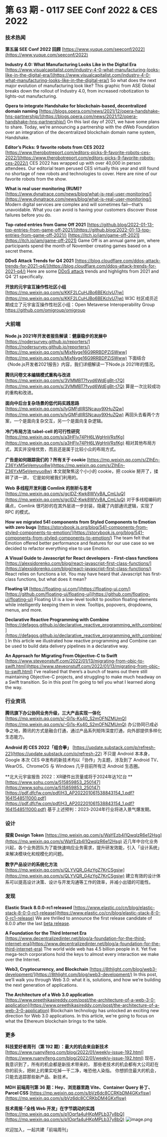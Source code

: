 # 第 63 期 - 0117 SEE Conf 2022 & CES 2022
### 技术热闻
**第五届 SEE Conf 2022 回顾**
[https://www.yuque.com/seeconf/2022](https://www.yuque.com/seeconf/2022)

**Industry 4.0: What Manufacturing Looks Like in the Digital Era**
[https://www.visualcapitalist.com/industry-4-0-what-manufacturing-looks-like-in-the-digital-era/](https://www.visualcapitalist.com/industry-4-0-what-manufacturing-looks-like-in-the-digital-era/)
So what does the next major evolution of manufacturing look like? This graphic from ASE Global breaks down the rollout of Industry 4.0, from increased robotization to lights-out manufacturing.

**Opera to integrate Handshake for blockchain-based, decentralized domain naming**
[https://blogs.opera.com/news/2021/12/opera-handshake-hns-partnership/](https://blogs.opera.com/news/2021/12/opera-handshake-hns-partnership/)
On this last day of 2021, we have some plans to share. Today, we’re announcing a partnership with the dWeb Foundation over an integration of the decentralized blockchain domain name system, Handshake.

**Editor’s Picks: 9 favorite robots from CES 2022**
[https://www.therobotreport.com/editors-picks-9-favorite-robots-ces-2022/](https://www.therobotreport.com/editors-picks-9-favorite-robots-ces-2022/)
CES 2022 has wrapped up with over 40,000 in person attendees. Our editorial team perused CES virtually this year and still found no shortage of new robots and technologies to cover. Here are nine of our favorite robots from the show.

**What is real user monitoring (RUM)?**
[https://www.dynatrace.com/news/blog/what-is-real-user-monitoring/](https://www.dynatrace.com/news/blog/what-is-real-user-monitoring/)
Modern digital services are complex and will sometimes fail—that’s unavoidable. What you can avoid is having your customers discover those failures before you do.

**Top-rated entries from Game Off 2021**
[https://github.blog/2022-01-13-top-entries-from-game-off-2021/](https://github.blog/2022-01-13-top-entries-from-game-off-2021/)
[https://itch.io/jam/game-off-2021](https://itch.io/jam/game-off-2021)
Game Off is an annual game jam, where participants spend the month of November creating games based on a secret theme.

**DDoS Attack Trends for Q4 2021**
[https://blog.cloudflare.com/ddos-attack-trends-for-2021-q4/](https://blog.cloudflare.com/ddos-attack-trends-for-2021-q4/)
Here are some [DDoS attack](https://www.cloudflare.com/en-gb/learning/ddos/what-is-a-ddos-attack/) trends and highlights from 2021 and Q4 ‘21 specifically.

**开放的元宇宙互操作性社区小组**
[https://mp.weixin.qq.com/s/KKF2LCuHJBo6BEKclvU7jw](https://mp.weixin.qq.com/s/KKF2LCuHJBo6BEKclvU7jw)
W3C 社区成员近期成立了元宇宙互操作性社区小组：Open Metaverse Interoperability Group
https://github.com/omigroup/omigroup

### 大前端
**Node.js 2021年开发者报告解读：健康稳步的发展中**
[https://nodersurvey.github.io/reporters/](https://nodersurvey.github.io/reporters/)
[https://mp.weixin.qq.com/s/MjxNvge16G9RRBDPZiSWww](https://mp.weixin.qq.com/s/MjxNvge16G9RRBDPZiSWww)
下面结合《Node.js开发者2021报告》内容，我们详细解读一下Node.js 2021年的情况。

**腾讯问卷文本编辑模式重构与改进**
[https://mp.weixin.qq.com/s/3VMMBT7fvyd6WdEgBt-t7Q](https://mp.weixin.qq.com/s/3VMMBT7fvyd6WdEgBt-t7Q)
算是一次比较成功的重构和改进。

**面向中后台复杂场景的低代码实践思路**
[https://mp.weixin.qq.com/s/lyGMFdIlRSNcauy9XHuZQw](https://mp.weixin.qq.com/s/lyGMFdIlRSNcauy9XHuZQw)
再回头去看两个方案，一个是面向复杂交互，另一个是面向复杂逻辑。

**冷门布局方法 tabel-cell 的可行性研究**
[https://mp.weixin.qq.com/s/a3HFIv74PH6LWgHnVRsfKg](https://mp.weixin.qq.com/s/a3HFIv74PH6LWgHnVRsfKg)
相对其他布局方式，其实并没啥优势，而且还是属于比较小众的布局方式。

**广告是如何跟踪我们的？所有关于 cookie**
[https://mp.weixin.qq.com/s/ZIhEn-Z36YxM5eVemyuo8w](https://mp.weixin.qq.com/s/ZIhEn-Z36YxM5eVemyuo8w)
本文就聚焦这个小小的 cookie，把 cookie 掰开了，揉碎了讲一讲， 它是如何被我们利用的。

**Web 多线程开发利器 Comlink 的剖析与思考**
[https://mp.weixin.qq.com/s/gcIDZ-Kwk8WVyBA_CmLIuQ](https://mp.weixin.qq.com/s/gcIDZ-Kwk8WVyBA_CmLIuQ)
对于多线程编码的痛点，Comlink 很巧妙的在其外层进一步封装，隐藏了内部通讯逻辑，实现了 RPC 的模式。

**How we migrated 541 components from Styled Components to Emotion with zero bugs**
[https://storybook.js.org/blog/541-components-from-styled-components-to-emotion/](https://storybook.js.org/blog/541-components-from-styled-components-to-emotion/)
The team felt that Emotion offered better performance and features for our use case so we decided to refactor everything else to use Emotion.

**A Visual Guide to Javascript for React developers - First-class functions**
[https://alexsidorenko.com/blog/react-javascript-first-class-functions/](https://alexsidorenko.com/blog/react-javascript-first-class-functions/)
React relies on functions a lot. You may have heard that Javascript has first-class functions, but what does it mean?

**Floating UI**
[https://floating-ui.com/](https://floating-ui.com/)
[https://github.com/floating-ui/floating-ui](https://github.com/floating-ui/floating-ui)
Floating UI is a low-level toolkit to position floating elements while intelligently keeping them in view. Tooltips, popovers, dropdowns, menus, and more.

**Declarative Reactive Programming with Combine**
[https://defagos.github.io/declarative_reactive_programming_with_combine/](https://defagos.github.io/declarative_reactive_programming_with_combine/)
In this article we illustrated how reactive programming and Combine can be used to build data delivery pipelines in a declarative way.

**An Approach for Migrating From Objective-C to Swift**
[https://www.steveonstuff.com/2022/01/13/migrating-from-objc-to-swift.html](https://www.steveonstuff.com/2022/01/13/migrating-from-objc-to-swift.html)
I’ve realised that there’s a bunch of teams out there still maintaining Objective-C projects, and struggling to make much headway on a Swift transition. So in this post I’m going to tell you what I learned along the way.

### 行业资讯
**腾讯旗下办公协同业务升级，三大产品实现一体化**
[https://mp.weixin.qq.com/s/-Gi1s-Ks40_S2mOFNZMUmQ](https://mp.weixin.qq.com/s/-Gi1s-Ks40_S2mOFNZMUmQ)
办公协同已成必争之地，腾讯的方式是融合打通，通过产品系列矩阵深度打通，向外部提供多样化生态能力。

**Android 的 CES 2022「组合拳」**
[https://update.substack.com/p/refresh-22](https://update.substack.com/p/refresh-22)
不只是 Android 本本身，Google 本次 CES 中发布的新技术均以「协作」为主题，涉及到了 Android TV、WearOS、ChromeOS 与 Windows 几乎目前所有泛 Android 生态圈。

**北大元宇宙报告 2022：XR硬件出货量或将于2024年达1亿台 **
[https://www.sohu.com/a/515859853_250147](https://www.sohu.com/a/515859853_250147)
[https://pdf.dfcfw.com/pdf/H3_AP202201061538843154_1.pdf?1641548511000.pdf](https://pdf.dfcfw.com/pdf/H3_AP202201061538843154_1.pdf?1641548511000.pdf)
基于上述预判：2023-2024年行业将进入景气爆发期。

### 设计
**探索 Design Token**
[https://mp.weixin.qq.com/s/WaYEzb4l1QwqlzR6e12Hsg](https://mp.weixin.qq.com/s/WaYEzb4l1QwqlzR6e12Hsg)
近几年中台化业务兴起，各个业务团队为了能快速响应业务需求，提升研发效能，引入「设计系统」来解决模块化和规模化的问题。

**数字产品设计的系统化方法**
[https://mp.weixin.qq.com/s/QLYVQR_G4zYgZ7KrCSgsiw](https://mp.weixin.qq.com/s/QLYVQR_G4zYgZ7KrCSgsiw)
建立有效的设计体系可以提高设计决策、设计与开发沟通等工作的效率，并减小出错的可能性。

### 发现
**Elastic Stack 8.0.0-rc1 released**
[https://www.elastic.co/cn/blog/elastic-stack-8-0-0-rc1-release](https://www.elastic.co/cn/blog/elastic-stack-8-0-0-rc1-release)
We are thrilled to announce the first release candidate of 8.0.0 after the last [beta release](https://www.elastic.co/blog/preview-elastic-8-0-beta-stack-security-by-default-natural-language-processing-and-more).

**A Foundation for the Third Internet Era**
[https://www.decentralizedinter.net/blog/a-foundation-for-the-third-internet-era](https://www.decentralizedinter.net/blog/a-foundation-for-the-third-internet-era)
The world wide web has 4.5 billion people in it. Yet five mega-tech corporations hold the keys to almost every interaction we make over the Internet.

**Web3, Cryptocurrency, and Blockchain**
[https://8thlight.com/blog/web3-development/](https://8thlight.com/blog/web3-development/)
In this post, we’ll walk you through Web 3.0: what it is, solutions, and how we’re building the next generation of applications.

**The Architecture of a Web 3.0 application**
[https://www.preethikasireddy.com/post/the-architecture-of-a-web-3-0-application](https://www.preethikasireddy.com/post/the-architecture-of-a-web-3-0-application)
Blockchain technology has unlocked an exciting new direction for Web 3.0 applications. In this article, we're going to focus on what the Ethereum blockchain brings to the table.

### 更多
**科技爱好者周刊（第 192 期）：最大的机会来自新技术**
[https://www.ruanyifeng.com/blog/2022/01/weekly-issue-192.html](https://www.ruanyifeng.com/blog/2022/01/weekly-issue-192.html)
现在，我意识到了，所有的机会都是新技术带来的， 那些老技术的机会都有大公司赶在你的前头，把树上的果实吃掉一干二净，唯恐他人染指。 你想抓住最大的机会，只能去追踪那些新产品、新技术。

**MDH 前端周刊第 36 期：Hey、浏览器里跑 Vite、Container Query 补丁、Parcel CSS**
[https://mp.weixin.qq.com/s/bVz6dc8CCRKbDM4GKxfIsw](https://mp.weixin.qq.com/s/bVz6dc8CCRKbDM4GKxfIsw)

**技术周报·「全栈 Web 开发」在字节跳动的实践**
[https://mp.weixin.qq.com/s/p1Oqrfa4uHKpMPLb37y8bQ](https://mp.weixin.qq.com/s/p1Oqrfa4uHKpMPLb37y8bQ)
![image.png](https://cdn.nlark.com/yuque/0/2020/png/85771/1605930034828-7fc81343-651f-4a15-8465-eebe5a23cf61.png#crop=0&crop=0&crop=1&crop=1&height=31&id=C5Hpa&margin=%5Bobject%20Object%5D&name=image.png&originHeight=90&originWidth=2186&originalType=binary&ratio=1&rotation=0&showTitle=false&size=14325&status=done&style=none&title=&width=746)


欢迎加入，一起共建「前端周刊」
